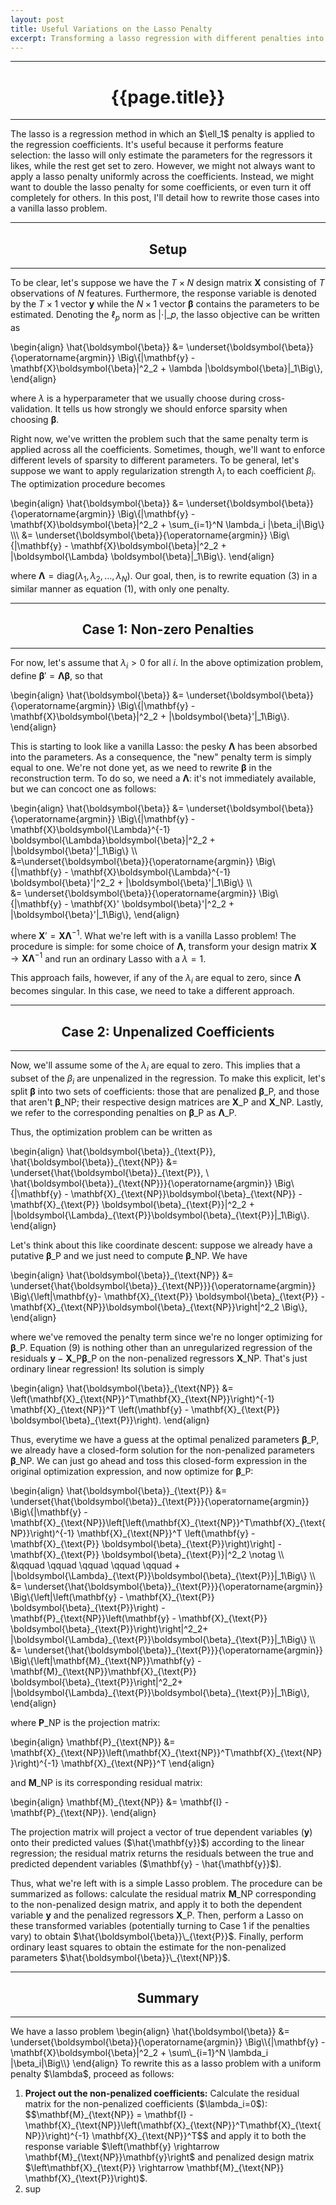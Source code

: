 ```yaml
---
layout: post
title: Useful Variations on the Lasso Penalty
excerpt: Transforming a lasso regression with different penalties into a vanilla lasso regression.
---
```

<hr class="rule-header-title-top">
<h1 align="center">{{page.title}}</h1>
<hr class="rule-header-title-bottom">
The lasso is a regression method in which an $\ell_1$ penalty is applied to the regression coefficients. It's useful because it performs feature selection: the lasso will only estimate the parameters for the regressors it likes, while the rest get set to zero. However, we might not always want to apply a lasso penalty uniformly across the coefficients. Instead, we might want to double the lasso penalty for some coefficients, or even turn it off completely for others. In this post, I'll detail how to rewrite those cases into a vanilla lasso problem. 

<hr class="rule-header-top">
<h2 align="center">Setup</h2>
<hr class="rule-header-bottom">

To be clear, let's suppose we have the $T \times N$ design matrix $\mathbf{X}$ consisting of $T$ observations of $N$ features. Furthermore, the response variable is denoted by the $T\times 1$ vector $\mathbf{y}$ while the $N\times 1$ vector $\boldsymbol{\beta}$ contains the parameters to be estimated. Denoting the $\ell_p$ norm as $\vert\cdot\vert\_p$, the lasso objective can be written as

\begin{align}
\hat{\boldsymbol{\beta}} &= \underset{\boldsymbol{\beta}}{\operatorname{argmin}} \Big\\{|\mathbf{y} - \mathbf{X}\boldsymbol{\beta}|^2_2 + \lambda |\boldsymbol{\beta}|_1\Big\\},
\end{align}

where $\lambda$ is a hyperparameter that we usually choose during cross-validation. It tells us how strongly we should enforce sparsity when choosing $\boldsymbol{\beta}$. 

Right now, we've written the problem such that the same penalty term is applied across all the coefficients. Sometimes, though, we'll want to enforce different levels of sparsity to different parameters. To be general, let's suppose we want to apply regularization strength $\lambda_i$ to each coefficient $\beta_i$. The optimization procedure becomes

\begin{align}
\hat{\boldsymbol{\beta}} &= \underset{\boldsymbol{\beta}}{\operatorname{argmin}} \Big\\{|\mathbf{y} - \mathbf{X}\boldsymbol{\beta}|^2_2 + \sum\_{i=1}^N \lambda_i |\beta_i|\Big\\} \\\\\\
&= \underset{\boldsymbol{\beta}}{\operatorname{argmin}} \Big\\{|\mathbf{y} - \mathbf{X}\boldsymbol{\beta}|^2_2 + |\boldsymbol{\Lambda} \boldsymbol{\beta}|_1\Big\\}.
\end{align}

where $\boldsymbol{\Lambda} = \text{diag}\left(\lambda_1, \lambda_2, \ldots, \lambda_N\right)$. Our goal, then, is to rewrite equation (3) in a similar manner as equation (1), with only one penalty.

<hr class="rule-header-top">
<h2 align="center">Case 1: Non-zero Penalties</h2>
<hr class="rule-header-bottom">

For now, let's assume that $\lambda_i>0$ for all $i$. In the above optimization problem, define $\boldsymbol{\beta}' = \boldsymbol{\Lambda} \boldsymbol{\beta}$, so that

\begin{align}
\hat{\boldsymbol{\beta}} &= \underset{\boldsymbol{\beta}}{\operatorname{argmin}} \Big\\{|\mathbf{y} - \mathbf{X}\boldsymbol{\beta}|^2_2 + |\boldsymbol{\beta}'|_1\Big\\}.
\end{align}

This is starting to look like a vanilla Lasso: the pesky $\boldsymbol{\Lambda}$ has been absorbed into the parameters. As a consequence, the "new" penalty term is simply equal to one. We're not done yet, as we need to rewrite $\boldsymbol{\beta}$ in the reconstruction term. To do so, we need a $\boldsymbol{\Lambda}$: it's not immediately available, but we can concoct one as follows:

\begin{align}
\hat{\boldsymbol{\beta}} &= \underset{\boldsymbol{\beta}}{\operatorname{argmin}} \Big\\{|\mathbf{y} - \mathbf{X}\boldsymbol{\Lambda}^{-1} \boldsymbol{\Lambda}\boldsymbol{\beta}|^2_2 + |\boldsymbol{\beta}'|_1\Big\\} \\\\\
&=\underset{\boldsymbol{\beta}}{\operatorname{argmin}} \Big\\{|\mathbf{y} - \mathbf{X}\boldsymbol{\Lambda}^{-1} \boldsymbol{\beta}'|^2_2 + |\boldsymbol{\beta}'|_1\Big\\} \\\\\
&= \underset{\boldsymbol{\beta}}{\operatorname{argmin}} \Big\\{|\mathbf{y} - \mathbf{X}' \boldsymbol{\beta}'|^2_2 + |\boldsymbol{\beta}'|_1\Big\\},
\end{align}

where $\mathbf{X}' = \mathbf{X}\boldsymbol{\Lambda}^{-1}$. What we're left with is a vanilla Lasso problem! The procedure is simple: for some choice of $\boldsymbol{\Lambda}$, transform your design matrix $\mathbf{X} \rightarrow \mathbf{X}\boldsymbol{\Lambda}^{-1}$ and run an ordinary Lasso with a $\lambda=1$.

This approach fails, however, if any of the $\lambda_i$ are equal to zero, since $\boldsymbol{\Lambda}$ becomes singular. In this case, we need to take a different approach.

<hr class="rule-header-top">
<h2 align="center">Case 2: Unpenalized Coefficients</h2> 
<hr class="rule-header-bottom">

Now, we'll assume some of the $\lambda_i$ are equal to zero. This implies that a subset of the $\beta_i$ are unpenalized in the regression. To make this explicit, let's split $\boldsymbol{\beta}$ into two sets of coefficients: those that are penalized $\boldsymbol{\beta}\_{\text{P}}$, and those that aren't $\boldsymbol{\beta}\_{\text{NP}}$; their respective design matrices are $\mathbf{X}\_{\text{P}}$ and $\mathbf{X}\_{\text{NP}}$. Lastly, we refer to the corresponding penalties on $\boldsymbol{\beta}\_{\text{P}}$ as $\boldsymbol{\Lambda}\_{\text{P}}$. 

Thus, the optimization problem can be written as 

\begin{align}
\hat{\boldsymbol{\beta}}\_{\text{P}}, \hat{\boldsymbol{\beta}}\_{\text{NP}} &= \underset{\hat{\boldsymbol{\beta}}\_{\text{P}}, \  \hat{\boldsymbol{\beta}}\_{\text{NP}}}{\operatorname{argmin}} \Big\\{|\mathbf{y} - \mathbf{X}\_{\text{NP}}\boldsymbol{\beta}\_{\text{NP}} - \mathbf{X}\_{\text{P}} \boldsymbol{\beta}\_{\text{P}}\|^2_2 + |\boldsymbol{\Lambda}\_{\text{P}}\boldsymbol{\beta}\_{\text{P}}|_1\Big\\}.
\end{align}

Let's think about this like coordinate descent: suppose we already have a putative $\boldsymbol{\beta}\_{\text{P}}$ and we just need to compute $\boldsymbol{\beta}\_{\text{NP}}$. We have

\begin{align}
\hat{\boldsymbol{\beta}}\_{\text{NP}} &= \underset{\hat{\boldsymbol{\beta}}\_{\text{NP}}}{\operatorname{argmin}} \Big\\{\left|\mathbf{y}- \mathbf{X}\_{\text{P}} \boldsymbol{\beta}\_{\text{P}} - \mathbf{X}\_{\text{NP}}\boldsymbol{\beta}\_{\text{NP}}\right|^2_2 \Big\\},
\end{align}

where we've removed the penalty term since we're no longer optimizing for $\boldsymbol{\beta}\_{\text{P}}$. Equation (9) is nothing other than an unregularized regression of the residuals $\mathbf{y} - \mathbf{X}\_{\text{P}} \boldsymbol{\beta}\_{\text{P}}$ on the non-penalized regressors $\mathbf{X}\_{\text{NP}}$. That's just ordinary linear regression! Its solution is simply

\begin{align}
\hat{\boldsymbol{\beta}}\_{\text{NP}} &= \left(\mathbf{X}\_{\text{NP}}^T\mathbf{X}\_{\text{NP}}\right)^{-1} \mathbf{X}\_{\text{NP}}^T \left(\mathbf{y} - \mathbf{X}\_{\text{P}} \boldsymbol{\beta}\_{\text{P}}\right).
\end{align}

Thus, everytime we have a guess at the optimal penalized parameters $\boldsymbol{\beta}\_{\text{P}}$, we already have a closed-form solution for  the non-penalized parameters $\boldsymbol{\beta}\_{\text{NP}}$. We can just go ahead and toss this closed-form expression in the original optimization expression, and now optimize for $\boldsymbol{\beta}\_{\text{P}}$:

\begin{align}
\hat{\boldsymbol{\beta}}\_{\text{P}} &= \underset{\hat{\boldsymbol{\beta}}\_{\text{P}}}{\operatorname{argmin}} \Big\\{|\mathbf{y} - \mathbf{X}\_{\text{NP}}\left[\left(\mathbf{X}\_{\text{NP}}^T\mathbf{X}\_{\text{NP}}\right)^{-1} \mathbf{X}\_{\text{NP}}^T \left(\mathbf{y} - \mathbf{X}\_{\text{P}} \boldsymbol{\beta}\_{\text{P}}\right)\right] - \mathbf{X}\_{\text{P}} \boldsymbol{\beta}\_{\text{P}}\|^2_2 \notag \\\\\
&\qquad  \qquad \qquad \qquad \qquad + |\boldsymbol{\Lambda}\_{\text{P}}\boldsymbol{\beta}\_{\text{P}}|_1\Big\\} 
\\\\\
&= \underset{\hat{\boldsymbol{\beta}}\_{\text{P}}}{\operatorname{argmin}} \Big\\{\left|\left(\mathbf{y} - \mathbf{X}\_{\text{P}} \boldsymbol{\beta}\_{\text{P}}\right) - \mathbf{P}\_{\text{NP}}\left(\mathbf{y} - \mathbf{X}\_{\text{P}} \boldsymbol{\beta}\_{\text{P}}\right)\right|^2_2+ |\boldsymbol{\Lambda}\_{\text{P}}\boldsymbol{\beta}\_{\text{P}}|_1\Big\\} \\\\\
&= \underset{\hat{\boldsymbol{\beta}}\_{\text{P}}}{\operatorname{argmin}} \Big\\{\left|\mathbf{M}\_{\text{NP}}\mathbf{y} - \mathbf{M}\_{\text{NP}}\mathbf{X}\_{\text{P}} \boldsymbol{\beta}\_{\text{P}}\right|^2_2+ |\boldsymbol{\Lambda}\_{\text{P}}\boldsymbol{\beta}\_{\text{P}}|_1\Big\\},
\end{align}

where $\mathbf{P}\_{\text{NP}}$ is the projection matrix:

\begin{align}
\mathbf{P}\_{\text{NP}} &= \mathbf{X}\_{\text{NP}}\left(\mathbf{X}\_{\text{NP}}^T\mathbf{X}\_{\text{NP}}\right)^{-1} \mathbf{X}\_{\text{NP}}^T
\end{align}

and $\mathbf{M}\_{\text{NP}}$ is its corresponding residual matrix:

\begin{align}
\mathbf{M}\_{\text{NP}} &= \mathbf{I} - \mathbf{P}\_{\text{NP}}.
\end{align}

The projection matrix will project a vector of true dependent variables ($\mathbf{y}$) onto their predicted values ($\hat{\mathbf{y}}$) according to the linear regression; the residual matrix returns the residuals between the true and predicted dependent variables ($\mathbf{y} - \hat{\mathbf{y}}$).

Thus, what we're left with is a simple Lasso problem. The procedure can be summarized as follows: calculate the residual matrix $\mathbf{M}\_{\text{NP}}$ corresponding to the non-penalized design matrix, and apply it to both the dependent variable $\mathbf{y}$ and the penalized regressors $\mathbf{X}\_{\text{P}}$. Then, perform a Lasso on these transformed variables (potentially turning to Case 1 if the penalties vary) to obtain $\hat{\boldsymbol{\beta}}\_{\text{P}}$. Finally, perform ordinary least squares to obtain the estimate for the non-penalized parameters $\hat{\boldsymbol{\beta}}\_{\text{NP}}$.

<hr class="rule-header-top">
<h2 align="center">Summary</h2> 
<hr class="rule-header-bottom">
We have a lasso problem 
\begin{align}
\hat{\boldsymbol{\beta}} &= \underset{\boldsymbol{\beta}}{\operatorname{argmin}} \Big\\{|\mathbf{y} - \mathbf{X}\boldsymbol{\beta}|^2_2 + \sum\_{i=1}^N \lambda_i |\beta_i|\Big\\}
\end{align}
To rewrite this as a lasso problem with a uniform penalty $\lambda$, proceed as follows:
<ol>
	<li><b>Project out the non-penalized coefficients:</b> Calculate the residual matrix for the non-penalized coefficients ($\lambda_i=0$): $$\mathbf{M}_{\text{NP}} = \mathbf{I} - \mathbf{X}_{\text{NP}}\left(\mathbf{X}_{\text{NP}}^T\mathbf{X}_{\text{NP}}\right)^{-1} \mathbf{X}_{\text{NP}}^T$$
	and apply it to both the response variable $\left(\mathbf{y} \rightarrow \mathbf{M}_{\text{NP}}\mathbf{y}\right$ and penalized design matrix $\left\mathbf{X}_{\text{P}} \rightarrow \mathbf{M}_{\text{NP}} \mathbf{X}_{\text{P}}\right)$.
	</li> 
	<li>sup</li>
</ol>